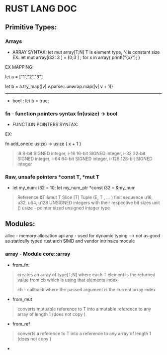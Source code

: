 # RUST LANG DOC 


## Primitive Types: 

### Arrays 

* ARRAY SYNTAX: let mut array[T;N]  T is element type, N is constant size
EX: 
let mut array[i32: 3 ] = [0;3 ] ;
    for x in  array{
        print!("{x}");
}

EX MAPPING: 

 let a = ["1","2","3"]

 let b = a.try_map(|v| v.parse::<u32>.unwrap.map(|v| v + 1))

 ---

* bool : let b = true;

### fn - function pointers syntax fn(usize) -> bool 
* FUNCTION POINTERS SYNTAX: 

EX: 

 fn add_one(x: usize) -> usize {
    x + 1
}

> i8 8-bit SIGNED integer, i-16 16-bit SIGNED integer, i-32 32-bit SIGNED integer, i-64 64-bit SIGNED integer, i-128 128-bit SIGNED integer 
### Raw, unsafe pointers *const T, *mut T
* let my_num: i32 = 10; 
let my_num_ptr   *const i32 = &my_num


> Reference &T &mut T 
> Slice [T] 
> Tuple  (E, T , ... ) finit sequence 
> u16, u32, u64, u128 UNSIGNED integers with their respective bit sizes
> unit () 
> usize - pointer sized unsigned integer type 


## Modules: 
 alloc - memory allocation api 
 any - used for dynamic typing  --> not as good as statically typed rust 
 arch SIMD and vendor intrinsics module 
 
### array  - Module core::array 
* from_fn: 
> creates an array of type[T;N] where each T element is the returned value from cb which  is using that elements index  
> 
> cb - callback where the passed argument is the current array index 

* from_mut 
> converts mutuable reference to T into a mutable reference to any array of length 1 (does not copy )

* from_ref 
> converts a reference to T into a reference to any array of length 1 (does not copy )


* 
    
 
